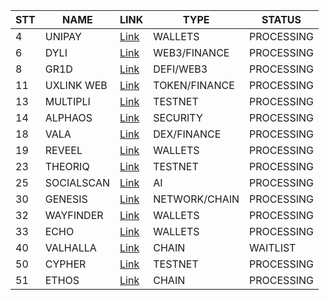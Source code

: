 | STT | NAME       | LINK                                                                                                      | TYPE      | STATUS     |
|-----|------------|-----------------------------------------------------------------------------------------------------------|-----------|------------|
| 4   | UNIPAY     | [Link](https://app.unipay.fi/waitlist?ref_code=HUNVWZ)                                                   | WALLETS   | PROCESSING |
| 6   | DYLI       | [Link](https://www.dyli.io/?code=ja06316e)                                                               | WEB3/FINANCE | PROCESSING |
| 8   | GR1D       | [Link](https://gr1d.gg/?ref=7lCeFm)                                                                      | DEFI/WEB3 | PROCESSING |
| 11  | UXLINK WEB | [Link](https://dapp.uxlink.io/season2?ecologyAggreId=1859552610827104257&inviteCode=96047467#S2Staking)   | TOKEN/FINANCE | PROCESSING |
| 13  | MULTIPLI   | [Link](https://testnet.multipli.fi/?referral_code=HU7EX)                                                 | TESTNET   | PROCESSING |
| 14  | ALPHAOS    | [Link](https://alphaos.net/point?invite=NEZGIT)                                                          | SECURITY  | PROCESSING |
| 18  | VALA       | [Link](https://vala.drops.house/invite?code=IOSXQSJTJJ&ext_id=zmbVQtrV3)                                 | DEX/FINANCE | PROCESSING |
| 19  | REVEEL     | [Link](https://reveel.id/?ref_id=A7S28BRIA)                                                               | WALLETS   | PROCESSING |
| 23  | THEORIQ    | [Link](https://quests.theoriq.ai/?r=D93UCW9e)                                                             | TESTNET   | PROCESSING |
| 25  | SOCIALSCAN | [Link](https://socialscan.io/home?invitation_code=8LOBGK61)                                              | AI        | PROCESSING |
| 30  | GENESIS    | [Link](https://genesis.dfusion.ai/?r=aq3f33xh)                                                           | NETWORK/CHAIN | PROCESSING |
| 32  | WAYFINDER  | [Link](https://app.wayfinder.ai/referral/TESZG0)                                                         | WALLETS   | PROCESSING |
| 33  | ECHO       | [Link](https://sayecho.xyz/?r=MeoMeow108)                                                                 | WALLETS   | PROCESSING |
| 40  | VALHALLA   | [Link](https://valhalla.exchange/)                                                                         | CHAIN     | WAITLIST   |
| 50  | CYPHER     | [Link](https://cypher.z1labs.ai/testnet/)                                                                 | TESTNET   | PROCESSING |
| 51  | ETHOS      | [Link](https://app.ethos.network/claim?referral=MTU2OTY3ODI3ODg0NzUyNDg2NA)                              | CHAIN     | PROCESSING |
